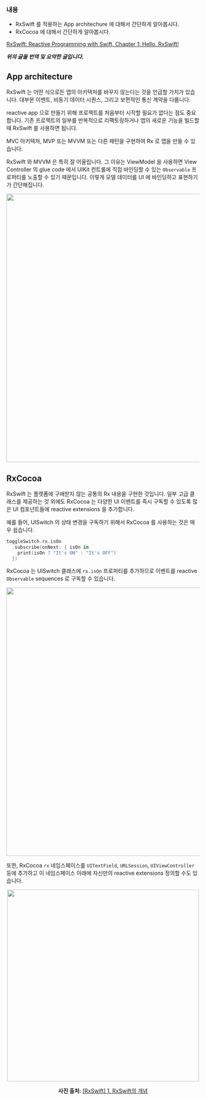 ### 내용

- RxSwift 를 적용하는 App architechure 에 대해서 간단하게 알아봅시다.
- RxCocoa 에 대해서 간단하게 알아봅시다.

[RxSwift: Reactive Programming with Swift, Chapter 1: Hello, RxSwift!](https://www.raywenderlich.com/books/rxswift-reactive-programming-with-swift/v4.0/chapters/1-hello-rxswift)

***위의 글을 번역 및 요약한 글입니다.***

## App architecture

RxSwift 는 어떤 식으로든 앱의 아키텍처를 바꾸지 않는다는 것을 언급할 가치가 있습니다. 대부분 이벤트, 비동기 데이터 시퀀스, 그리고 보편적인 통신 계약을 다룹니다.

reactive app 으로 만들기 위해 프로젝트를 처음부터 시작할 필요가 없다는 점도 중요합니다. 기존 프로젝트의 일부를 반복적으로 리팩토링하거나 앱의 새로운 기능을 빌드할 때 RxSwift 를 사용하면 됩니다.

MVC 아키텍처, MVP 또는 MVVM 또는 다른 패턴을 구현하여 Rx 로 앱을 만들 수 있습니다.

RxSwift 와 MVVM 은 특히 잘 어울립니다. 그 이유는 ViewModel 을 사용하면 View Controller 의 glue code 에서 UIKit 컨트롤에 직접 바인딩할 수 있는 `Observable` 프로퍼티를 노출할 수 있기 때문입니다. 이렇게 모델 데이터를 UI 에 바인딩하고 표현하기가 간단해집니다.

<img src="https://user-images.githubusercontent.com/69136340/176762380-2e22e7b1-d743-4225-ae69-a44d075e6986.png" width ="700">

## RxCocoa

RxSwift 는 플랫폼에 구애받지 않는 공통의 Rx 내용을 구현한 것입니다. 일부 고급 클래스를 제공하는 것 외에도 RxCocoa 는 다양한 UI 이벤트를 즉시 구독할 수 있도록 많은 UI 컴포넌트들에 reactive extensions 을 추가합니다.

예를 들어, UISwitch 의 상태 변경을 구독하기 위해서 RxCocoa 를 사용하는 것은 매우 쉽습니다.

```swift
toggleSwitch.rx.isOn
  .subscribe(onNext: { isOn in
    print(isOn ? "It's ON" : "It's OFF")
  })
```

RxCocoa 는 UISwitch 클래스에 `rx.isOn` 프로퍼티를 추가하므로 이벤트를 reactive `Observable` sequences 로 구독할 수 있습니다.

<img src="https://user-images.githubusercontent.com/69136340/176762415-37f4dd0a-3c2e-4d28-a13a-2e40dce069e8.png" width ="700">

또한, RxCocoa `rx` 네임스페이스를 `UITextField`, `URLSession`, `UIViewController` 등에 추가하고 이 네임스페이스 아래에 자신만의 reactive extensions 정의할 수도 있습니다.

<div align = center>

  <img src="https://user-images.githubusercontent.com/69136340/176763436-06f286f9-ea8b-4d82-a281-e726aa93e83d.png" width ="500">
  
**사진 출처:** [[RxSwift] 1. RxSwift의 개념](https://ios-development.tistory.com/95?category=916618)
</div>
